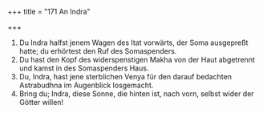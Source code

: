 +++
title = "171 An Indra"

+++


1.	Du Indra halfst jenem Wagen des Itat vorwärts, der Soma ausgepreßt hatte; du erhörtest den Ruf des Somaspenders.
2.	Du hast den Kopf des widerspenstigen Makha von der Haut abgetrennt und kamst in des Somaspenders Haus.
3.	Du, Indra, hast jene sterblichen Venya für den darauf bedachten Astrabudhna im Augenblick losgemacht.
4.	Bring du; Indra, diese Sonne, die hinten ist, nach vorn, selbst wider der Götter willen!


